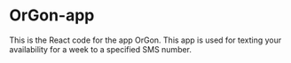 # OrGon-app
This is the React code for the app OrGon. This app is used for texting your availability for a week to a specified SMS number.
